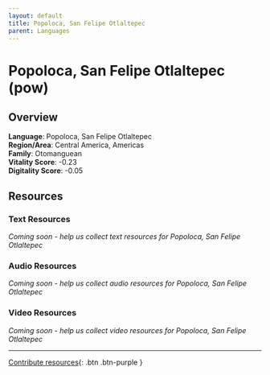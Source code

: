 ```yaml
---
layout: default
title: Popoloca, San Felipe Otlaltepec
parent: Languages
---
```


# Popoloca, San Felipe Otlaltepec (pow)

## Overview

**Language**: Popoloca, San Felipe Otlaltepec  
**Region/Area**: Central America, Americas  
**Family**: Otomanguean  
**Vitality Score**: -0.23  
**Digitality Score**: -0.05  

## Resources

### Text Resources
*Coming soon - help us collect text resources for Popoloca, San Felipe Otlaltepec*

### Audio Resources
*Coming soon - help us collect audio resources for Popoloca, San Felipe Otlaltepec*

### Video Resources
*Coming soon - help us collect video resources for Popoloca, San Felipe Otlaltepec*

---

[Contribute resources](https://fairtrain.github.io/){: .btn .btn-purple }
